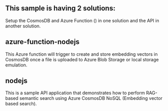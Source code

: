 
## This sample is having 2 solutions:
Setup the CosmosDB and Azure Function () in one solution and the API in another solution.

## azure-function-nodejs
This Azure function will trigger to create and store embedding vectors in CosmosDB once a file is uploaded to Azure Blob Storage or local storage emulation.

## nodejs
This is a sample API application that demonstrates how to perform RAG-based semantic search using Azure CosmosDB NoSQL (Embedding vector based search).